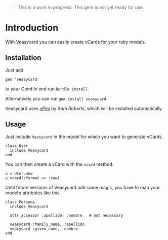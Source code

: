 > This is a work in progress. This gem is not yet ready for use.


# Introduction

With Veasycard you can easily create vCards for your ruby models.

## Installation

Just add

    gem 'veasycard'

to your Gemfile and run `bundle install`.

Alternatively you can run `gem install veasycard`.


Veasycard uses [vPim](https://github.com/sam-github/vpim) by _Sam Roberts_, which will be installed automatically.


## Usage

Just include `Veasycard` in the model for which you want to generate vCards.

    class User
      include Veasycard
    end

You can then create a vCard with the `vcard` method.

    u = User.new
    u.vcard(:format => :raw)


Until future versions of Veasycard add some magic, you have to map your model’s attributes like this

    class Persona
      include Veasycard

      attr_accessor :apellido, :nombre   # not necessary

      veasycard :family_name, :apellido
      veasycard :given_name, :nombre
    end
